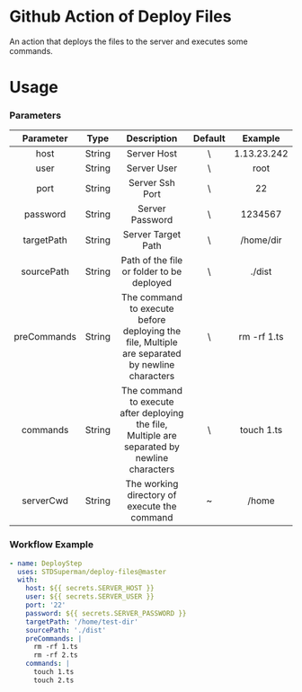 # Github Action of Deploy Files

An action that deploys the files to the server and executes some commands.

# Usage

### Parameters


|  Parameter  |  Type  |                         Description                          | Default |   Example   |
| :---------: | :----: | :----------------------------------------------------------: | :-----: | :---------: |
|    host     | String |                         Server Host                          |    \    | 1.13.23.242 |
|    user     | String |                         Server User                          |    \    |    root     |
|    port     | String |                       Server Ssh Port                        |    \    |     22      |
|  password   | String |                       Server Password                        |    \    |   1234567   |
| targetPath  | String |                      Server Target Path                      |    \    |  /home/dir  |
| sourcePath  | String |          Path of the file or folder to be deployed           |    \    |   ./dist    |
| preCommands | String | The command to execute before deploying the file, Multiple are separated by newline characters |    \    | rm -rf 1.ts |
|  commands   | String | The command to execute after deploying the file, Multiple are separated by newline characters |    \    | touch 1.ts  |
|  serverCwd  | String |             The working directory of execute the command             |    ~    |    /home    |


### Workflow Example

```yml
- name: DeployStep
  uses: STDSuperman/deploy-files@master
  with:
    host: ${{ secrets.SERVER_HOST }}
    user: ${{ secrets.SERVER_USER }}
    port: '22'
    password: ${{ secrets.SERVER_PASSWORD }}
    targetPath: '/home/test-dir'
    sourcePath: './dist'
    preCommands: |
      rm -rf 1.ts
      rm -rf 2.ts
    commands: |
      touch 1.ts
      touch 2.ts
```

